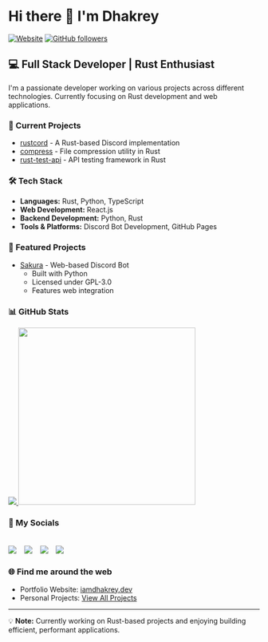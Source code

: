 # Hi there 👋 I'm Dhakrey

[![Website](https://img.shields.io/badge/Website-iamdhakrey.dev-blue)](https://iamdhakrey.dev)
[![GitHub followers](https://img.shields.io/github/followers/iamdhakrey?label=Follow&style=social)](https://github.com/iamdhakrey)

## 💻 Full Stack Developer | Rust Enthusiast

I'm a passionate developer working on various projects across different technologies. Currently focusing on Rust development and web applications.

### 🔭 Current Projects
- [rustcord](https://github.com/iamdhakrey/rustcord) - A Rust-based Discord implementation
- [compress](https://github.com/iamdhakrey/compress) - File compression utility in Rust
- [rust-test-api](https://github.com/iamdhakrey/rust-test-api) - API testing framework in Rust

### 🛠️ Tech Stack
- **Languages:** Rust, Python, TypeScript
- **Web Development:** React.js
- **Backend Development:** Python, Rust
- **Tools & Platforms:** Discord Bot Development, GitHub Pages

### 🌟 Featured Projects
- [Sakura](https://github.com/iamdhakrey/sakura) - Web-based Discord Bot
  - Built with Python
  - Licensed under GPL-3.0
  - Features web integration

### 📊 GitHub Stats

<a href="#"><img src="https://github-readme-stats-sigma-five.vercel.app/api/top-langs/?username=iamdhakrey&exclude_repo=Python,kernel_xioami_zizuhu_ysl,kernel_xiaomi_cannon,pycord&layout=compact&theme=dark">
<a href="#"><img src="https://github-readme-stats-sigma-five.vercel.app/api?username=iamdhakrey&show_icons=true&count_private=true&theme=dark" width="355"></a>

### 🤝 My Socials<br/><br/>
<a href="https://www.linkedin.com/in/iamdhakrey"><img src="https://img.shields.io/badge/linkedin-%230077B5.svg?&style=for-the-badge&logo=linkedin&logoColor=white"></a>&nbsp;&nbsp;&nbsp;
<a href="https://t.me/iamdhakrey"><img src="https://img.shields.io/badge/Telegram-2CA5E0?style=for-the-badge&logo=telegram&logoColor=white"></a>&nbsp;&nbsp;&nbsp;
<a href="https://www.instagram.com/iamdhakrey"><img src="https://img.shields.io/badge/instagram-%23E4405F.svg?&style=for-the-badge&logo=instagram&logoColor=white"></a>&nbsp;&nbsp;&nbsp;
<a href="https://www.github.com/iamdhakrey"><img src="https://img.shields.io/badge/GitHub-100000?style=for-the-badge&logo=github&logoColor=white"></a>&nbsp;&nbsp;&nbsp;

### 🌐 Find me around the web
- Portfolio Website: [iamdhakrey.dev](https://iamdhakrey.dev)
- Personal Projects: [View All Projects](https://github.com/iamdhakrey?tab=repositories)

---

💡 **Note:** Currently working on Rust-based projects and enjoying building efficient, performant applications.
        